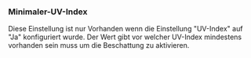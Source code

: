 ﻿### Minimaler-UV-Index

Diese Einstellung ist nur Vorhanden wenn die Einstellung "UV-Index" auf "Ja" konfiguriert wurde.
Der Wert gibt vor welcher UV-Index mindestens vorhanden sein muss um die Beschattung zu aktivieren.

